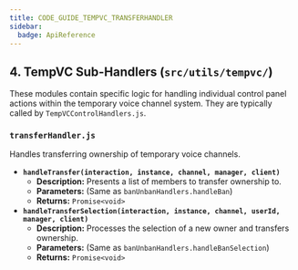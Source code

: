 ```yaml
---
title: CODE_GUIDE_TEMPVC_TRANSFERHANDLER
sidebar:
  badge: ApiReference
---
```


## 4. TempVC Sub-Handlers (`src/utils/tempvc/`)

These modules contain specific logic for handling individual control panel actions within the temporary voice channel system. They are typically called by `TempVCControlHandlers.js`.

### `transferHandler.js`
Handles transferring ownership of temporary voice channels.

*   **`handleTransfer(interaction, instance, channel, manager, client)`**
    *   **Description:** Presents a list of members to transfer ownership to.
    *   **Parameters:** (Same as `banUnbanHandlers.handleBan`)
    *   **Returns:** `Promise<void>`
*   **`handleTransferSelection(interaction, instance, channel, userId, manager, client)`**
    *   **Description:** Processes the selection of a new owner and transfers ownership.
    *   **Parameters:** (Same as `banUnbanHandlers.handleBanSelection`)
    *   **Returns:** `Promise<void>`
